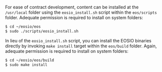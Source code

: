 
For ease of contract development, content can be installed at the `/usr/local` folder using the `eosio_install.sh` script within the `eos/scripts` folder. Adequate permission is required to install on system folders:

```sh
$ cd ~/eosio/eos
$ sudo ./scripts/eosio_install.sh
```

In lieu of the `eosio_install.sh` script, you can install the EOSIO binaries directly by invoking `make install` target within the `eos/build` folder. Again, adequate permission is required to install on system folders:

```sh
$ cd ~/eosio/eos/build
$ sudo make install
```
